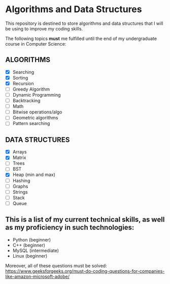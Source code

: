 # Algorithms and Data Structures

This repository is destined to store algorithms and data structures that I will be using to improve my coding skills.

The following topics **must** me fulfilled until the end of my undergraduate course in Computer Science:

## ALGORITHMS
- [x] Searching
- [x] Sorting
- [x] Recursion
- [ ] Greedy Algorithm
- [ ] Dynamic Programming 
- [ ] Backtracking
- [ ] Math
- [ ] Bitwise operations/algo
- [ ] Geometric algorithms
- [ ] Pattern searching

## DATA STRUCTURES
- [x] Arrays
- [x] Matrix
- [ ] Trees
- [ ] BST
- [x] Heap (min and max)
- [ ] Hashing
- [ ] Graphs
- [ ] Strings
- [ ] Stack
- [ ] Queue 

## This is a list of my current technical skills, as well as my proficiency in such technologies:

* Python (beginner)
* C++ (beginner)
* MySQL (intermediate)
* Linux (beginner)


Moreover, all of these questions must be solved: https://www.geeksforgeeks.org/must-do-coding-questions-for-companies-like-amazon-microsoft-adobe/
